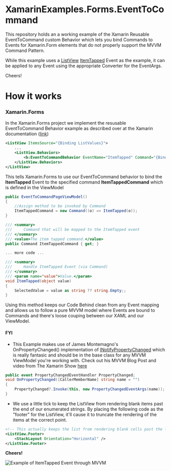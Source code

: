 # XamarinExamples.Forms.EventToCommand

This repository holds an a working example of the Xamarin Reusable EventToCommand custom Behavior which lets you bind Commands to Events for Xamarin.Form elements that do not properly support the MVVM Command Pattern.

While this example uses a [ListView](https://developer.xamarin.com/guides/xamarin-forms/user-interface/listview/) [ItemTapped](https://developer.xamarin.com/api/event/Xamarin.Forms.ListView.ItemTapped/) Event as the example, it can be applied to any Event using the appropriate Converter for the EventArgs.

Cheers!
# How it works
### Xamarin.Forms

In the Xamarin.Forms project we implement the resusable EventToCommand Behavior example as described over at the Xamarin documentation ([link](https://developer.xamarin.com/guides/xamarin-forms/application-fundamentals/behaviors/reusable/event-to-command-behavior/))

```xml
<ListView ItemsSource="{Binding ListValues}">
    ...
    <ListView.Behaviors>
        <b:EventToCommandBehavior EventName="ItemTapped" Command="{Binding ItemTappedCommand}" Converter="{StaticResource SelectedItemConverter}" />
    </ListView.Behaviors>
</ListView>
```

This tells Xamarin.Forms to use our EventToCommand behavior to bind the **ItemTapped** Event to the specified command **ItemTappedCommand** which is defined in the ViewModel

```csharp
public EventToCommandPageViewModel()
{
    //Assign method to be invoked by Command
    ItemTappedCommand = new Command((o) => ItemTapped(o));
}

/// <summary>
///     Command that will be mapped to the ItemTapped event
/// </summary>
/// <value>The item tapped command.</value>
public Command ItemTappedCommand { get; }

... more code ...

/// <summary>
///     Handle ItemTapped Event (via Command)
/// </summary>
/// <param name="value">Value.</param>
void ItemTapped(object value)
{
    SelectedValue = value as string ?? string.Empty;;
}
```

Using this method keeps our Code Behind clean from any Event mapping and allows us to follow a pure MVVM model where Events are bound to Commands and there's loose couping between our XAML and our ViewModel.

#### FYI

* This Example makes use of James Montemagno's OnPropertyChanged() implementation of [INotifyPropertyChanged](https://developer.xamarin.com/api/type/System.ComponentModel.INotifyPropertyChanged/) which is really fantasic and should be in the base class for any MVVM ViewModel you're working with. Check out his MVVM Blog Post and video from The Xamarin Show [here](https://blog.xamarin.com/the-xamarin-show-getting-started-with-mvvm/)

```csharp
public event PropertyChangedEventHandler PropertyChanged;
void OnPropertyChanged([CallerMemberName] string name = "")
{
    PropertyChanged?.Invoke(this, new PropertyChangedEventArgs(name));
}
```

* We use a little tick to keep the ListView from rendering blank items past the end of our enumerated strings. By placing the following code as the "footer" for the ListView, it'll cause it to truncate the rendering of the items at the correct point.
```xml
<!-- This actually keeps the list from rendering blank cells past the last item-->
<ListView.Footer>
    <StackLayout Orientation="Horizontal" />
</ListView.Footer>
```

**Cheers!**

![Example of ItemTapped Event through MVVM](https://d2ffutrenqvap3.cloudfront.net/items/3M2E0L3e2d3d1i0E2T0q/Screen%20Recording%202018-02-20%20at%2004.15%20PM.gif "Example of ItemTapped Event")
